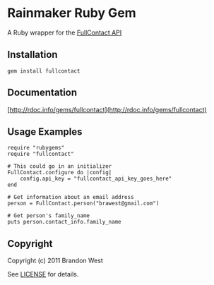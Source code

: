 Rainmaker Ruby Gem
====================
A Ruby wrapper for the [FullContact API](http://www.fullcontact.com/)

Installation
------------
    gem install fullcontact

Documentation
-------------
[http://rdoc.info/gems/fullcontact](http://rdoc.info/gems/fullcontact)

Usage Examples
--------------
    require "rubygems"
    require "fullcontact"

	# This could go in an initializer
	FullContact.configure do |config|
		config.api_key = "fullcontact_api_key_goes_here"
	end
	
    # Get information about an email address
    person = FullContact.person("brawest@gmail.com")

	# Get person's family_name
	puts person.contact_info.family_name

Copyright
---------
Copyright (c) 2011 Brandon West

See [LICENSE](https://github.com/brandonmwest/rainmaker/blob/master/LICENSE.md) for details.
